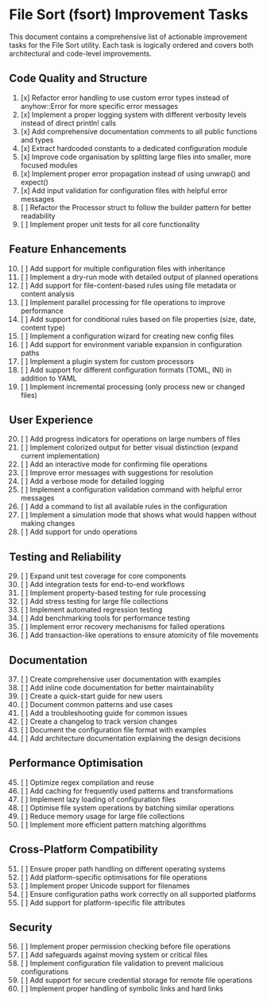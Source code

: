 # File Sort (fsort) Improvement Tasks

This document contains a comprehensive list of actionable improvement tasks for the File Sort utility. Each task is
logically ordered and covers both architectural and code-level improvements.

## Code Quality and Structure

1. [x] Refactor error handling to use custom error types instead of anyhow::Error for more specific error messages
2. [x] Implement a proper logging system with different verbosity levels instead of direct println! calls
3. [x] Add comprehensive documentation comments to all public functions and types
4. [x] Extract hardcoded constants to a dedicated configuration module
5. [x] Improve code organisation by splitting large files into smaller, more focused modules
6. [x] Implement proper error propagation instead of using unwrap() and expect()
7. [x] Add input validation for configuration files with helpful error messages
8. [ ] Refactor the Processor struct to follow the builder pattern for better readability
9. [ ] Implement proper unit tests for all core functionality

## Feature Enhancements

10. [ ] Add support for multiple configuration files with inheritance
11. [ ] Implement a dry-run mode with detailed output of planned operations
12. [ ] Add support for file-content-based rules using file metadata or content analysis
13. [ ] Implement parallel processing for file operations to improve performance
14. [ ] Add support for conditional rules based on file properties (size, date, content type)
15. [ ] Implement a configuration wizard for creating new config files
16. [ ] Add support for environment variable expansion in configuration paths
17. [ ] Implement a plugin system for custom processors
18. [ ] Add support for different configuration formats (TOML, INI) in addition to YAML
19. [ ] Implement incremental processing (only process new or changed files)

## User Experience

20. [ ] Add progress indicators for operations on large numbers of files
21. [ ] Implement colorized output for better visual distinction (expand current implementation)
22. [ ] Add an interactive mode for confirming file operations
23. [ ] Improve error messages with suggestions for resolution
24. [ ] Add a verbose mode for detailed logging
25. [ ] Implement a configuration validation command with helpful error messages
26. [ ] Add a command to list all available rules in the configuration
27. [ ] Implement a simulation mode that shows what would happen without making changes
28. [ ] Add support for undo operations

## Testing and Reliability

29. [ ] Expand unit test coverage for core components
30. [ ] Add integration tests for end-to-end workflows
31. [ ] Implement property-based testing for rule processing
32. [ ] Add stress testing for large file collections
33. [ ] Implement automated regression testing
34. [ ] Add benchmarking tools for performance testing
35. [ ] Implement error recovery mechanisms for failed operations
36. [ ] Add transaction-like operations to ensure atomicity of file movements

## Documentation

37. [ ] Create comprehensive user documentation with examples
38. [ ] Add inline code documentation for better maintainability
39. [ ] Create a quick-start guide for new users
40. [ ] Document common patterns and use cases
41. [ ] Add a troubleshooting guide for common issues
42. [ ] Create a changelog to track version changes
43. [ ] Document the configuration file format with examples
44. [ ] Add architecture documentation explaining the design decisions

## Performance Optimisation

45. [ ] Optimize regex compilation and reuse
46. [ ] Add caching for frequently used patterns and transformations
47. [ ] Implement lazy loading of configuration files
48. [ ] Optimise file system operations by batching similar operations
49. [ ] Reduce memory usage for large file collections
50. [ ] Implement more efficient pattern matching algorithms

## Cross-Platform Compatibility

51. [ ] Ensure proper path handling on different operating systems
52. [ ] Add platform-specific optimisations for file operations
53. [ ] Implement proper Unicode support for filenames
54. [ ] Ensure configuration paths work correctly on all supported platforms
55. [ ] Add support for platform-specific file attributes

## Security

56. [ ] Implement proper permission checking before file operations
57. [ ] Add safeguards against moving system or critical files
58. [ ] Implement configuration file validation to prevent malicious configurations
59. [ ] Add support for secure credential storage for remote file operations
60. [ ] Implement proper handling of symbolic links and hard links
